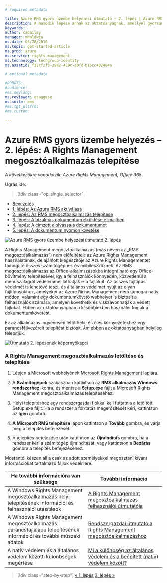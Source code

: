 ```yaml
---
# required metadata

title: Azure RMS gyors üzembe helyezési útmutató – 2. lépés | Azure RMS
description: A második lépése annak az oktatóanyagnak, amellyel gyorsan kipróbálhatja a szervezeténél a Microsoft Azure Rights Managementet csupán öt, 15 percnél gyorsabban végrehajtható lépéssel.
keywords:
author: cabailey
manager: mbaldwin
ms.date: 04/28/2016
ms.topic: get-started-article
ms.prod: azure
ms.service: rights-management
ms.technology: techgroup-identity
ms.assetid: f32cf2f3-29e2-429c-a0fd-b16cc482484a

# optional metadata

#ROBOTS:
#audience:
#ms.devlang:
ms.reviewer: esaggese
ms.suite: ems
#ms.tgt_pltfrm:
#ms.custom:

---
```




# Azure RMS gyors üzembe helyezés – 2. lépés: A Rights Management megosztóalkalmazás telepítése

*A következőkre vonatkozik: Azure Rights Management, Office 365*


Ugrás ide: 
> [!div class="op_single_selector"]
- [Bevezetés](quick-start-tutorial.md)
- [1. lépés: Az Azure RMS aktiválása](tutorial-step1.md)
- [2. lépés: Az RMS megosztóalkalmazás telepítése](tutorial-step2.md)
- [3. lépés: A bizalmas dokumentum elküldése e-mailben](tutorial-step3.md)
- [4. lépés: A címzett elolvassa a dokumentumot](tutorial-step4.md)
- [5. lépés: A dokumentum nyomon követése](tutorial-step5.md)


![Azure RMS gyors üzembe helyezési útmutató 2. lépés](../media/AzRMS_QuickStartSteps2.PNG)

A Rights Management megosztóalkalmazás (más néven az „RMS megosztóalkalmazás”) nem előfeltétele az Azure Rights Management használatának, de ajánlott kiegészítője az Azure Rights Managementet támogató összes számítógépnek és mobileszköznek. Az RMS megosztóalkalmazás az Office-alkalmazásokba integrálható egy Office-bővítmény telepítésével, így a felhasználók könnyedén, közvetlenül a menüszalagról védelemmel láthatják el a fájlokat. Az összes fájltípus védelmét is lehetővé teszi, és általános védelmet nyújt az olyan fájltípusokhoz, amelyeket az Azure Rights Management nem támogat natív módon, valamint egy dokumentumkövető webhelyet is biztosít a felhasználók számára, amelyen követhetik és visszavonhatják a védett fájlokat. Ebben az oktatóanyagban a későbbiekben használni fogjuk a dokumentumkövetést.

Ez az alkalmazás ingyenesen letölthető, és éles környezetekhez egy parancsfájlvezérelt telepítést biztosít. Ám ebben az oktatóanyagban helyileg telepítjük.

![Útmutató 2. lépésének képernyőképei](../media/AzRMS_Tutorial_2_Screenshots.png)

### A Rights Management megosztóalkalmazás letöltése és telepítése

1.  Lépjen a Microsoft webhelyének [Microsoft Rights Management](http://go.microsoft.com/fwlink/?LinkId=303970) lapjára.

2.  A **Számítógépek** szakaszban kattintson az **RMS alkalmazás Windows rendszerhez** ikonra, és mentse a **Setup.exe** fájlt a Microsoft Rights Management megosztóalkalmazás telepítéséhez.

3.  Helyi telepítéshez egy rendszergazdai fiókkal kell futtatnia a letöltött Setup.exe fájlt. Ha a rendszer a folytatás megerősítését kéri, kattintson az **Igen** gombra.

4.  **A Microsoft RMS telepítése** lapon kattintson a **Tovább** gombra, és várja meg a telepítés befejezését.

5.  A telepítés befejezése után kattintson az **Újraindítás** gombra, ha a rendszer kéri a számítógép újraindítását, vagy kattintson a **Bezárás** gombra a telepítés befejezéséhez.

Mostantól készen áll a csak az adott személyekkel megosztani kívánt információkat tartalmazó fájlok védelmére.

|Ha további információra van szüksége|További információ|
|--------------------------------|--------------------------|
|A Windows Rights Management megosztóalkalmazás helyi telepítésének információi és felhasználói utasítások|[A Rights Management megosztóalkalmazás felhasználói útmutatója](../rms-client/sharing-app-user-guide.md)|
|A Windows Rights Management megosztóalkalmazás parancsfájlalapú telepítésének információi és további műszaki adatok|[Rendszergazdai útmutató a Rights Management megosztóalkalmazáshoz](../rms-client/sharing-app-admin-guide.md)|
|A natív védelem és a általános védelem közötti különbségek megértése|[Mi a különbség az általános védelem és a beépített (natív) védelem között?](../rms-client/sharing-app-dialog-box.md#what-s-the-difference-between-generic-protection-and-built-in-native-protection-)|


>[!div class="step-by-step"] [« 1. lépés](quick-start-tutorial.md)
[3. lépés »](tutorial-step3.md)

<!--HONumber=May16_HO2-->


